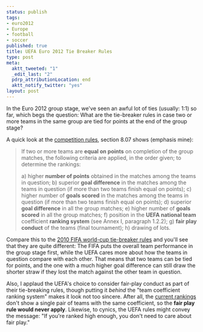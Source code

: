 ```yaml
--- 
status: publish
tags: 
- euro2012
- Europe
- football
- soccer
published: true
title: UEFA Euro 2012 Tie Breaker Rules
type: post
meta: 
  aktt_tweeted: "1"
  _edit_last: "2"
  pdrp_attributionLocation: end
  aktt_notify_twitter: "yes"
layout: post
---
```

In the Euro 2012 group stage, we've seen an awful lot of ties (usually: 1:1) so far, which begs the question: What are the tie-breaker rules in case two or more teams in the same group are tied for points at the end of the group stage?

A quick look at the <a href="http://www.uefa.com/multimediafiles/download/competitions/euro/91/87/57/918757_download.pdf">competition rules</a>, section 8.07 shows (emphasis mine):

<blockquote>If two or more teams are <strong>equal on points</strong> on completion of the group matches, the 
following criteria are applied, in the order given; to determine the rankings:

a)  higher <strong>number of points</strong> obtained in the matches among the teams in question; 
b)  superior <strong>goal difference</strong> in the matches among the teams in question (if more 
than two teams finish equal on points); 
c)  higher number of <strong>goals scored</strong> in the matches among the teams in question (if 
more than two teams finish equal on points); 
d)  superior <strong>goal difference</strong> in all the group matches; 
e)  higher number of <strong>goals scored</strong> in all the group matches; 
f)  position in the <strong>UEFA national team</strong> coefficient <strong>ranking system</strong> (see Annex I, paragraph 1.2.2); 
g)  <strong>fair play conduct</strong> of the teams (final tournament); 
h)  drawing of lots.
</blockquote>

Compare this to the <a href="http://fredericiana.com/2010/06/16/fifa-world-cup-tie-breaker-rules/">2010 FIFA world-cup tie-breaker rules</a> and you'll see that they are quite different: The FIFA puts the overall team performance in the group stage first, while the UEFA cares more about how the teams in question compare with each other. That means that two teams can be tied for points, and the one with a much higher goal difference can still draw the shorter straw if they lost the match against the other team in question.

Also, I applaud the UEFA's choice to consider fair-play conduct as part of their tie-breaking rules, though putting it <em>behind</em> the "team coefficient ranking system" makes it look not too sincere. After all, the <a href="http://www.uefa.com/MultimediaFiles/Download/competitions/General/01/69/56/52/1695652_DOWNLOAD.pdf">current rankings</a> don't show a single pair of teams with the same coefficient, so the <strong>fair play rule would never apply</strong>. Likewise, to cynics, the UEFA rules might convey the message: "If you're ranked high enough, you don't need to care about fair play."
